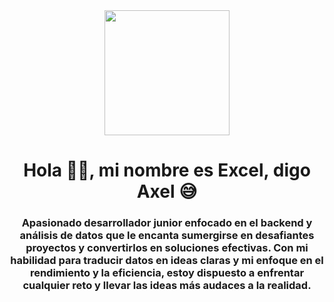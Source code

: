 <div id="header" align="center">
<img src= "https://media.giphy.com/media/UEGwYCVTBFa9tJEf66/giphy.gif" width="200px"/>
<h1 align="center"> Hola 🤝🏼, mi nombre es Excel, digo Axel 😅</h1>
<h3 align="center"> Apasionado desarrollador junior enfocado en el backend y análisis de datos que le encanta sumergirse en desafiantes proyectos y convertirlos en soluciones efectivas. Con mi habilidad para traducir datos en ideas claras y mi enfoque en el rendimiento y la eficiencia, estoy dispuesto a enfrentar cualquier reto y llevar las ideas más audaces a la realidad.</h3>
  </div>
